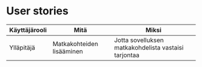 # User stories

Käyttäjärooli | Mitä | Miksi
------------ | ------------- | -------------
Ylläpitäjä | Matkakohteiden lisääminen | Jotta sovelluksen matkakohdelista vastaisi tarjontaa
